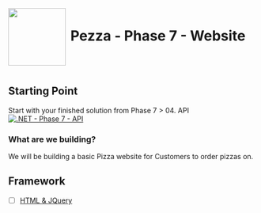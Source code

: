 <img align="left" width="116" height="116" src="../pezza-logo.png" />

# &nbsp;**Pezza - Phase 7 - Website**

<br/><br/>

## **Starting Point**

Start with your finished solution from Phase 7 > 04. API [![.NET - Phase 7 - API](https://github.com/entelect-incubator/.NET/actions/workflows/dotnet-phase7-api.yml/badge.svg)](https://github.com/entelect-incubator/.NET/actions/workflows/dotnet-phase7-api.yml)

### **What are we building?**

We will be building a basic Pizza website for Customers to order pizzas on.

## **Framework**

- [ ] [HTML & JQuery](https://github.com/entelect-incubator/.NET/tree/master/Phase%203/Dashboard/MVC)